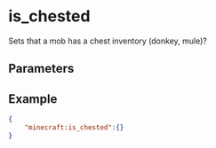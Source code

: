 
# is_chested

Sets that a mob has a chest inventory (donkey, mule)?

## Parameters
 

## Example

````json
{
    "minecraft:is_chested":{}
}
````
